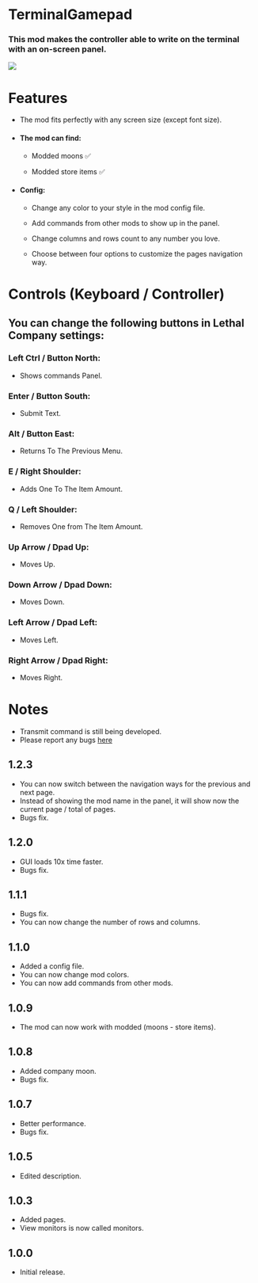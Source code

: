 
# TerminalGamepad
### This mod makes the controller able to write on the terminal with an on-screen panel.

![](https://i.imgur.com/H06o4rj.png)

# Features
+ The mod fits perfectly with any screen size (except font size).

+ #### The mod can find:
  + Modded moons ✅

  + Modded store items ✅

+ #### Config:
  + Change any color to your style in the mod config file.

  + Add commands from other mods to show up in the panel.

  + Change columns and rows count to any number you love.

  + Choose between four options to customize the pages navigation way.


# Controls (Keyboard / Controller)
## You can change the following buttons in Lethal Company settings:

### Left Ctrl / Button North:

+ Shows commands Panel.

### Enter / Button South:

+ Submit Text.

### Alt / Button East:

+ Returns To The Previous Menu.

### E / Right Shoulder:

+ Adds One To The Item Amount.

### Q / Left Shoulder:

+ Removes One from The Item Amount.

### Up Arrow / Dpad Up:

+ Moves Up.

### Down Arrow / Dpad Down:

+ Moves Down.

### Left Arrow / Dpad Left:

+ Moves Left.

### Right Arrow / Dpad Right:

+ Moves Right.

# Notes
+ Transmit command is still being developed.
+ Please report any bugs [here](https://discord.com/channels/1168655651455639582/1201370625428705450)

## 1.2.3
+ You can now switch between the navigation ways for the previous and next page.
+ Instead of showing the mod name in the panel, it will show now the current page / total of pages.
+ Bugs fix.

## 1.2.0
+ GUI loads 10x time faster.
+ Bugs fix.

## 1.1.1
+ Bugs fix.
+ You can now change the number of rows and columns.

## 1.1.0
+ Added a config file.
+ You can now change mod colors.
+ You can now add commands from other mods.

## 1.0.9
+ The mod can now work with modded (moons - store items).

## 1.0.8
+ Added company moon.
+ Bugs fix.

## 1.0.7
+ Better performance.
+ Bugs fix.

## 1.0.5
+ Edited description.

## 1.0.3
+ Added pages.
+ View monitors is now called monitors.

## 1.0.0
+ Initial release.